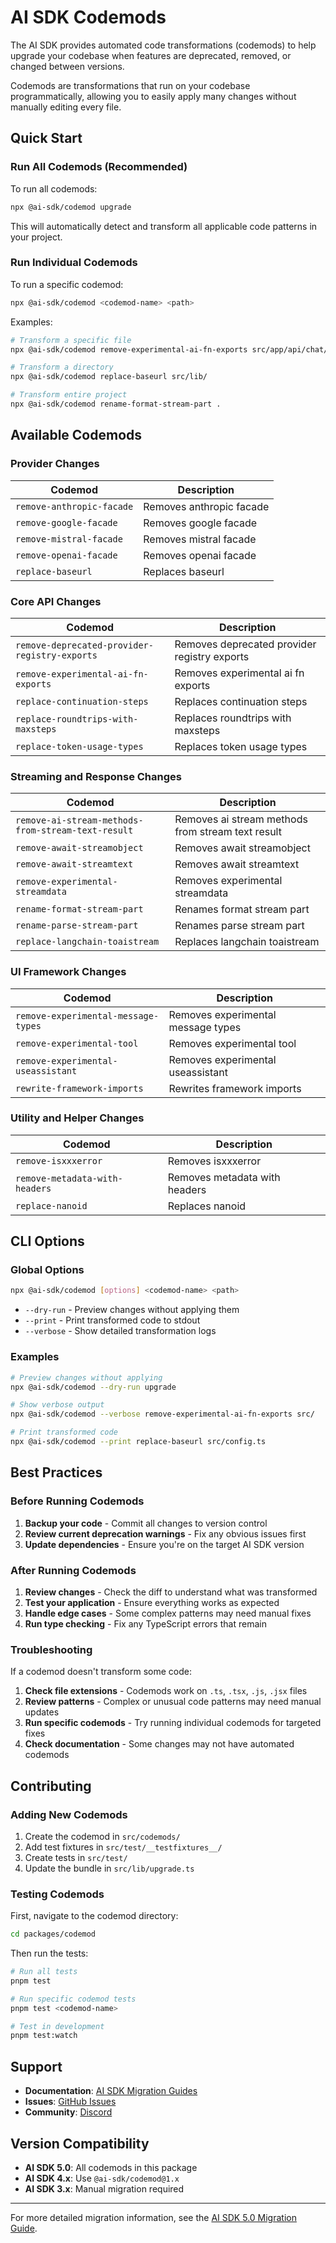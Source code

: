 # AI SDK Codemods

The AI SDK provides automated code transformations (codemods) to help upgrade your codebase when features are deprecated, removed, or changed between versions.

Codemods are transformations that run on your codebase programmatically, allowing you to easily apply many changes without manually editing every file.

## Quick Start

### Run All Codemods (Recommended)

To run all codemods:

```sh
npx @ai-sdk/codemod upgrade
```

This will automatically detect and transform all applicable code patterns in your project.

### Run Individual Codemods

To run a specific codemod:

```sh
npx @ai-sdk/codemod <codemod-name> <path>
```

Examples:

```sh
# Transform a specific file
npx @ai-sdk/codemod remove-experimental-ai-fn-exports src/app/api/chat/route.ts

# Transform a directory
npx @ai-sdk/codemod replace-baseurl src/lib/

# Transform entire project
npx @ai-sdk/codemod rename-format-stream-part .
```

## Available Codemods

### Provider Changes

| Codemod | Description |
| ------- | ----------- |
| `remove-anthropic-facade` | Removes anthropic facade |
| `remove-google-facade` | Removes google facade |
| `remove-mistral-facade` | Removes mistral facade |
| `remove-openai-facade` | Removes openai facade |
| `replace-baseurl` | Replaces baseurl |

### Core API Changes

| Codemod | Description |
| ------- | ----------- |
| `remove-deprecated-provider-registry-exports` | Removes deprecated provider registry exports |
| `remove-experimental-ai-fn-exports` | Removes experimental ai fn exports |
| `replace-continuation-steps` | Replaces continuation steps |
| `replace-roundtrips-with-maxsteps` | Replaces roundtrips with maxsteps |
| `replace-token-usage-types` | Replaces token usage types |

### Streaming and Response Changes

| Codemod | Description |
| ------- | ----------- |
| `remove-ai-stream-methods-from-stream-text-result` | Removes ai stream methods from stream text result |
| `remove-await-streamobject` | Removes await streamobject |
| `remove-await-streamtext` | Removes await streamtext |
| `remove-experimental-streamdata` | Removes experimental streamdata |
| `rename-format-stream-part` | Renames format stream part |
| `rename-parse-stream-part` | Renames parse stream part |
| `replace-langchain-toaistream` | Replaces langchain toaistream |

### UI Framework Changes

| Codemod | Description |
| ------- | ----------- |
| `remove-experimental-message-types` | Removes experimental message types |
| `remove-experimental-tool` | Removes experimental tool |
| `remove-experimental-useassistant` | Removes experimental useassistant |
| `rewrite-framework-imports` | Rewrites framework imports |

### Utility and Helper Changes

| Codemod | Description |
| ------- | ----------- |
| `remove-isxxxerror` | Removes isxxxerror |
| `remove-metadata-with-headers` | Removes metadata with headers |
| `replace-nanoid` | Replaces nanoid |

## CLI Options

### Global Options

```sh
npx @ai-sdk/codemod [options] <codemod-name> <path>
```

- `--dry-run` - Preview changes without applying them
- `--print` - Print transformed code to stdout
- `--verbose` - Show detailed transformation logs

### Examples

```sh
# Preview changes without applying
npx @ai-sdk/codemod --dry-run upgrade

# Show verbose output
npx @ai-sdk/codemod --verbose remove-experimental-ai-fn-exports src/

# Print transformed code
npx @ai-sdk/codemod --print replace-baseurl src/config.ts
```

## Best Practices

### Before Running Codemods

1. **Backup your code** - Commit all changes to version control
2. **Review current deprecation warnings** - Fix any obvious issues first
3. **Update dependencies** - Ensure you're on the target AI SDK version

### After Running Codemods

1. **Review changes** - Check the diff to understand what was transformed
2. **Test your application** - Ensure everything works as expected
3. **Handle edge cases** - Some complex patterns may need manual fixes
4. **Run type checking** - Fix any TypeScript errors that remain

### Troubleshooting

If a codemod doesn't transform some code:

1. **Check file extensions** - Codemods work on `.ts`, `.tsx`, `.js`, `.jsx` files
2. **Review patterns** - Complex or unusual code patterns may need manual updates
3. **Run specific codemods** - Try running individual codemods for targeted fixes
4. **Check documentation** - Some changes may not have automated codemods

## Contributing

### Adding New Codemods

1. Create the codemod in `src/codemods/`
2. Add test fixtures in `src/test/__testfixtures__/`
3. Create tests in `src/test/`
4. Update the bundle in `src/lib/upgrade.ts`

### Testing Codemods

First, navigate to the codemod directory:

```sh
cd packages/codemod
```

Then run the tests:

```sh
# Run all tests
pnpm test

# Run specific codemod tests
pnpm test <codemod-name>

# Test in development
pnpm test:watch
```

## Support

- **Documentation**: [AI SDK Migration Guides](https://ai-sdk.dev/docs/migration-guides)
- **Issues**: [GitHub Issues](https://github.com/vercel/ai/issues)
- **Community**: [Discord](https://discord.gg/vercel)

## Version Compatibility

- **AI SDK 5.0**: All codemods in this package
- **AI SDK 4.x**: Use `@ai-sdk/codemod@1.x`
- **AI SDK 3.x**: Manual migration required

---

For more detailed migration information, see the [AI SDK 5.0 Migration Guide](https://ai-sdk.dev/docs/migration-guides/migration-guide-5-0).
